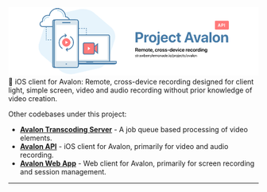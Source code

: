 ![](./resources/header-banner.png)
🎥 iOS client for Avalon: Remote, cross-device recording designed for client light, simple screen, video and audio recording without prior knowledge of video creation.

Other codebases under this project:
* [**Avalon Transcoding Server**](https://github.com/strawberrylemonade/avalon-transcoder) - A job queue based processing of video elements.
* [**Avalon API**](https://github.com/strawberrylemonade/avalon-ios) - iOS client for Avalon, primarily for video and audio recording.
* [**Avalon Web App**](https://github.com/strawberrylemonade/avalon-web) - Web client for Avalon, primarily for screen recording and session management.

---

